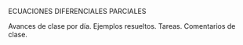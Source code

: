 ECUACIONES DIFERENCIALES PARCIALES

Avances de clase por día. 
Ejemplos resueltos.
Tareas.
Comentarios de clase.
